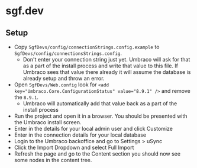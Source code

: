 ﻿# sgf.dev

## Setup
- Copy `SgfDevs/config/connectionStrings.config.example` to `SgfDevs/config/connectionsStrings.config`.
    - Don't enter your connection string just yet. Umbraco will ask for that as a part of the install process and write that value to this file. If Umbraco sees that value there already it will assume the database is already setup and throw an error.
- Open `SgfDevs/Web.config` look for `<add key="Umbraco.Core.ConfigurationStatus" value="8.9.1" />` and remove the `8.9.1`.
    - Umbraco will automatically add that value back as a part of the install process
- Run the project and open it in a browser. You should be presented with the Umbraco install screen.
- Enter in the details for your local admin user and click Customize
- Enter in the connection details for your local database
- Login to the Umbraco backoffice and go to Settings > uSync
- Click the Import Dropdown and select Full Import
- Refresh the page and go to the Content section you should now see some nodes in the content tree.
